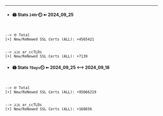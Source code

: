 

---
- #### 🖨️ **Stats** `24Hr`⏲️ ➼ 2024_09_25
```console


--> 🌐 Total
[+] New/ReNewed SSL Certs (ALL): +4565421


--> 🇦🇷 ar_ccTLDs
[+] New/ReNewed SSL Certs (ALL): +7139

```

- #### 🖨️ **Stats** `7Days`⏲️ ➼ 2024_09_25 <--> 2024_09_18
```console


--> 🌐 Total
[+] New/ReNewed SSL Certs (ALL): +95066219


--> 🇦🇷 ar_ccTLDs
[+] New/ReNewed SSL Certs (ALL): +168656

```

